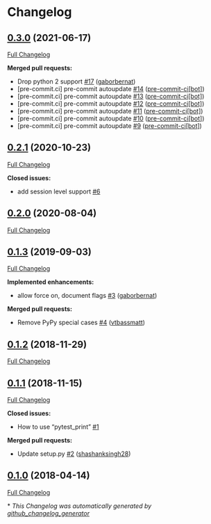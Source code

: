 # Changelog

## [0.3.0](https://github.com/pytest-dev/pytest-print/tree/0.3.0) (2021-06-17)

[Full Changelog](https://github.com/pytest-dev/pytest-print/compare/0.2.1...0.3.0)

**Merged pull requests:**

- Drop python 2 support [\#17](https://github.com/pytest-dev/pytest-print/pull/17)
  ([gaborbernat](https://github.com/gaborbernat))
- \[pre-commit.ci\] pre-commit autoupdate [\#14](https://github.com/pytest-dev/pytest-print/pull/14)
  ([pre-commit-ci[bot]](https://github.com/apps/pre-commit-ci))
- \[pre-commit.ci\] pre-commit autoupdate [\#13](https://github.com/pytest-dev/pytest-print/pull/13)
  ([pre-commit-ci[bot]](https://github.com/apps/pre-commit-ci))
- \[pre-commit.ci\] pre-commit autoupdate [\#12](https://github.com/pytest-dev/pytest-print/pull/12)
  ([pre-commit-ci[bot]](https://github.com/apps/pre-commit-ci))
- \[pre-commit.ci\] pre-commit autoupdate [\#11](https://github.com/pytest-dev/pytest-print/pull/11)
  ([pre-commit-ci[bot]](https://github.com/apps/pre-commit-ci))
- \[pre-commit.ci\] pre-commit autoupdate [\#10](https://github.com/pytest-dev/pytest-print/pull/10)
  ([pre-commit-ci[bot]](https://github.com/apps/pre-commit-ci))
- \[pre-commit.ci\] pre-commit autoupdate [\#9](https://github.com/pytest-dev/pytest-print/pull/9)
  ([pre-commit-ci[bot]](https://github.com/apps/pre-commit-ci))

## [0.2.1](https://github.com/pytest-dev/pytest-print/tree/0.2.1) (2020-10-23)

[Full Changelog](https://github.com/pytest-dev/pytest-print/compare/0.2.0...0.2.1)

**Closed issues:**

- add session level support [\#6](https://github.com/pytest-dev/pytest-print/issues/6)

## [0.2.0](https://github.com/pytest-dev/pytest-print/tree/0.2.0) (2020-08-04)

[Full Changelog](https://github.com/pytest-dev/pytest-print/compare/0.1.3...0.2.0)

## [0.1.3](https://github.com/pytest-dev/pytest-print/tree/0.1.3) (2019-09-03)

[Full Changelog](https://github.com/pytest-dev/pytest-print/compare/0.1.2...0.1.3)

**Implemented enhancements:**

- allow force on, document flags [\#3](https://github.com/pytest-dev/pytest-print/pull/3)
  ([gaborbernat](https://github.com/gaborbernat))

**Merged pull requests:**

- Remove PyPy special cases [\#4](https://github.com/pytest-dev/pytest-print/pull/4)
  ([vtbassmatt](https://github.com/vtbassmatt))

## [0.1.2](https://github.com/pytest-dev/pytest-print/tree/0.1.2) (2018-11-29)

[Full Changelog](https://github.com/pytest-dev/pytest-print/compare/0.1.1...0.1.2)

## [0.1.1](https://github.com/pytest-dev/pytest-print/tree/0.1.1) (2018-11-15)

[Full Changelog](https://github.com/pytest-dev/pytest-print/compare/0.1.0...0.1.1)

**Closed issues:**

- How to use “pytest_print” [\#1](https://github.com/pytest-dev/pytest-print/issues/1)

**Merged pull requests:**

- Update setup.py [\#2](https://github.com/pytest-dev/pytest-print/pull/2)
  ([shashanksingh28](https://github.com/shashanksingh28))

## [0.1.0](https://github.com/pytest-dev/pytest-print/tree/0.1.0) (2018-04-14)

[Full Changelog](https://github.com/pytest-dev/pytest-print/compare/727896d18cab117ad84010086cbc4c9a16d9e8f7...0.1.0)

\* _This Changelog was automatically generated by
[github_changelog_generator](https://github.com/github-changelog-generator/github-changelog-generator)_
